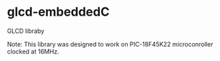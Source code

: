# glcd-embeddedC
GLCD libraby

Note: This library was designed to work on PIC-18F45K22 microconroller clocked at 16MHz.
